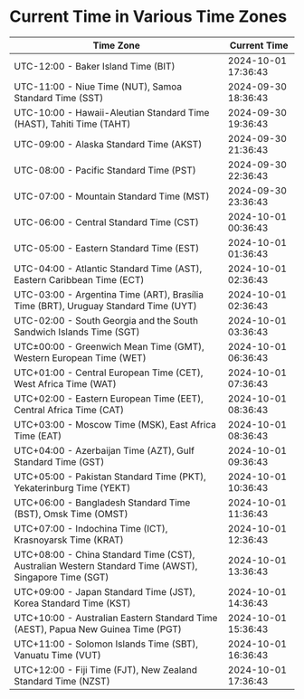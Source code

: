 # Current Time in Various Time Zones

| Time Zone | Current Time |
|-----------|--------------|
| UTC-12:00 - Baker Island Time (BIT) | 2024-10-01 17:36:43 |
| UTC-11:00 - Niue Time (NUT), Samoa Standard Time (SST) | 2024-09-30 18:36:43 |
| UTC-10:00 - Hawaii-Aleutian Standard Time (HAST), Tahiti Time (TAHT) | 2024-09-30 19:36:43 |
| UTC-09:00 - Alaska Standard Time (AKST) | 2024-09-30 21:36:43 |
| UTC-08:00 - Pacific Standard Time (PST) | 2024-09-30 22:36:43 |
| UTC-07:00 - Mountain Standard Time (MST) | 2024-09-30 23:36:43 |
| UTC-06:00 - Central Standard Time (CST) | 2024-10-01 00:36:43 |
| UTC-05:00 - Eastern Standard Time (EST) | 2024-10-01 01:36:43 |
| UTC-04:00 - Atlantic Standard Time (AST), Eastern Caribbean Time (ECT) | 2024-10-01 02:36:43 |
| UTC-03:00 - Argentina Time (ART), Brasília Time (BRT), Uruguay Standard Time (UYT) | 2024-10-01 02:36:43 |
| UTC-02:00 - South Georgia and the South Sandwich Islands Time (SGT) | 2024-10-01 03:36:43 |
| UTC±00:00 - Greenwich Mean Time (GMT), Western European Time (WET) | 2024-10-01 06:36:43 |
| UTC+01:00 - Central European Time (CET), West Africa Time (WAT) | 2024-10-01 07:36:43 |
| UTC+02:00 - Eastern European Time (EET), Central Africa Time (CAT) | 2024-10-01 08:36:43 |
| UTC+03:00 - Moscow Time (MSK), East Africa Time (EAT) | 2024-10-01 08:36:43 |
| UTC+04:00 - Azerbaijan Time (AZT), Gulf Standard Time (GST) | 2024-10-01 09:36:43 |
| UTC+05:00 - Pakistan Standard Time (PKT), Yekaterinburg Time (YEKT) | 2024-10-01 10:36:43 |
| UTC+06:00 - Bangladesh Standard Time (BST), Omsk Time (OMST) | 2024-10-01 11:36:43 |
| UTC+07:00 - Indochina Time (ICT), Krasnoyarsk Time (KRAT) | 2024-10-01 12:36:43 |
| UTC+08:00 - China Standard Time (CST), Australian Western Standard Time (AWST), Singapore Time (SGT) | 2024-10-01 13:36:43 |
| UTC+09:00 - Japan Standard Time (JST), Korea Standard Time (KST) | 2024-10-01 14:36:43 |
| UTC+10:00 - Australian Eastern Standard Time (AEST), Papua New Guinea Time (PGT) | 2024-10-01 15:36:43 |
| UTC+11:00 - Solomon Islands Time (SBT), Vanuatu Time (VUT) | 2024-10-01 16:36:43 |
| UTC+12:00 - Fiji Time (FJT), New Zealand Standard Time (NZST) | 2024-10-01 17:36:43 |
